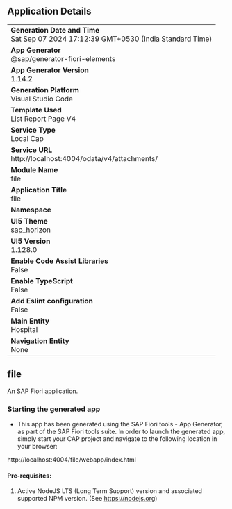 ## Application Details
|               |
| ------------- |
|**Generation Date and Time**<br>Sat Sep 07 2024 17:12:39 GMT+0530 (India Standard Time)|
|**App Generator**<br>@sap/generator-fiori-elements|
|**App Generator Version**<br>1.14.2|
|**Generation Platform**<br>Visual Studio Code|
|**Template Used**<br>List Report Page V4|
|**Service Type**<br>Local Cap|
|**Service URL**<br>http://localhost:4004/odata/v4/attachments/|
|**Module Name**<br>file|
|**Application Title**<br>file|
|**Namespace**<br>|
|**UI5 Theme**<br>sap_horizon|
|**UI5 Version**<br>1.128.0|
|**Enable Code Assist Libraries**<br>False|
|**Enable TypeScript**<br>False|
|**Add Eslint configuration**<br>False|
|**Main Entity**<br>Hospital|
|**Navigation Entity**<br>None|

## file

An SAP Fiori application.

### Starting the generated app

-   This app has been generated using the SAP Fiori tools - App Generator, as part of the SAP Fiori tools suite.  In order to launch the generated app, simply start your CAP project and navigate to the following location in your browser:

http://localhost:4004/file/webapp/index.html

#### Pre-requisites:

1. Active NodeJS LTS (Long Term Support) version and associated supported NPM version.  (See https://nodejs.org)


